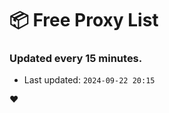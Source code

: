 # :package: Free Proxy List
### Updated every 15 minutes.

- Last updated: `2024-09-22 20:15`

:heart:
